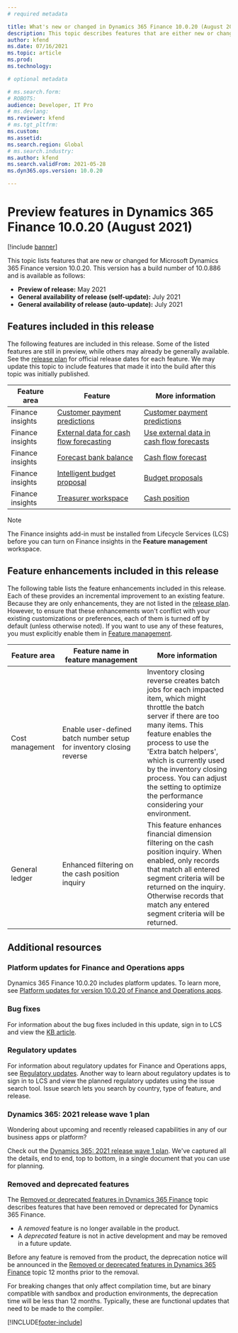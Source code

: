 ```yaml
---
# required metadata

title: What's new or changed in Dynamics 365 Finance 10.0.20 (August 2021)
description: This topic describes features that are either new or changed in the Dynamics 365 Finance version 10.0.20 preview release.
author: kfend
ms.date: 07/16/2021
ms.topic: article
ms.prod: 
ms.technology: 

# optional metadata

# ms.search.form: 
# ROBOTS: 
audience: Developer, IT Pro
# ms.devlang: 
ms.reviewer: kfend
# ms.tgt_pltfrm: 
ms.custom: 
ms.assetid: 
ms.search.region: Global
# ms.search.industry: 
ms.author: kfend
ms.search.validFrom: 2021-05-28 
ms.dyn365.ops.version: 10.0.20

---
```


# Preview features in Dynamics 365 Finance 10.0.20 (August 2021)

[!include [banner](../includes/banner.md)]

This topic lists features that are new or changed for Microsoft Dynamics 365 Finance version 10.0.20. This version has a build number of 10.0.886 and is available as follows:

- **Preview of release:** May 2021
- **General availability of release (self-update):** July 2021
- **General availability of release (auto-update):** July 2021


## Features included in this release

The following features are included in this release. Some of the listed features are still in preview, while others may already be generally available. See the [release plan](/dynamics365/release-plans/) for official release dates for each feature. We may update this topic to include features that made it into the build after this topic was initially published.

| Feature area | Feature | More information |
|----|----|----|
| Finance insights | [Customer payment predictions](/dynamics365-release-plan/2021wave1/finance-operations/dynamics365-finance/customer-payment-predictions) | [Customer payment predictions](../finance-insights/payment-insights-overview.md) |
| Finance insights | [External data for cash flow forecasting](/dynamics365-release-plan/2021wave1/finance-operations/dynamics365-finance/external-data-cash-forecasting) | [Use external data in cash flow forecasts](../finance-insights/external-data-in-cash-flow.md) |
| Finance insights | [Forecast bank balance](/dynamics365-release-plan/2021wave1/finance-operations/dynamics365-finance/forecast-bank-balance) | [Cash flow forecast](../finance-insights/cash-flow-forecast-intro.md) |
| Finance insights | [Intelligent budget proposal](/dynamics365-release-plan/2021wave1/finance-operations/dynamics365-finance/intelligent-budget-proposal) | [Budget proposals](../finance-insights/budget-proposals.md) |
| Finance insights | [Treasurer workspace](/dynamics365-release-plan/2021wave1/finance-operations/dynamics365-finance/treasurer-workspace) | [Cash position](../finance-insights/cash-position.md) |

> [!Note]
> The Finance insights add-in must be installed from Lifecycle Services (LCS) before you can turn on Finance insights in the **Feature management** workspace. 

## Feature enhancements included in this release

The following table lists the feature enhancements included in this release. Each of these provides an incremental improvement to an existing feature. Because they are only enhancements, they are not listed in the [release plan](/dynamics365-release-plan/2021wave1/finance-operations/dynamics365-supply-chain-management/planned-features). However, to ensure that these enhancements won't conflict with your existing customizations or preferences, each of them is turned off by default (unless otherwise noted). If you want to use any of these features, you must explicitly enable them in [Feature management](../../fin-ops-core/fin-ops/get-started/feature-management/feature-management-overview.md).

| Feature area | Feature&nbsp;name&nbsp;in feature&nbsp;management | More information |
|---|---|---|
| Cost management | Enable user-defined batch number setup for inventory closing reverse|Inventory closing reverse creates batch jobs for each impacted item, which might throttle the batch server if there are too many items. This feature enables the process to use the 'Extra batch helpers', which is currently used by the inventory closing process. You can adjust the setting to optimize the performance considering your environment. |
| General ledger | Enhanced filtering on the cash position inquiry | This feature enhances financial dimension filtering on the cash position inquiry. When enabled, only records that match all entered segment criteria will be returned on the inquiry. Otherwise records that match any entered segment criteria will be returned.  |

## Additional resources

### Platform updates for Finance and Operations apps
Dynamics 365 Finance 10.0.20 includes platform updates. To learn more, see [Platform updates for version 10.0.20 of Finance and Operations apps](../../fin-ops-core/dev-itpro/get-started/whats-new-platform-updates-10-0-19.md). 

### Bug fixes 
For information about the bug fixes included in this update, sign in to LCS and view the [KB article](https://fix.lcs.dynamics.com/Issue/Details?bugId=586707&dbType=3&qc=d0dad8eee2af234e8c288e2a7df14c579004518673d014be511f900cfed008f8).

### Regulatory updates
For information about regulatory updates for Finance and Operations apps, see [Regulatory updates](../localizations/regulatory-updates.md). Another way to learn about regulatory updates is to sign in to LCS and view the planned regulatory updates using the issue search tool. Issue search lets you search by country, type of feature, and release. 

### Dynamics 365: 2021 release wave 1 plan

Wondering about upcoming and recently released capabilities in any of our business apps or platform?

Check out the [Dynamics 365: 2021 release wave 1 plan](/dynamics365-release-plan/2021wave1/). We've captured all the details, end to end, top to bottom, in a single document that you can use for planning.

### Removed and deprecated features

The [Removed or deprecated features in Dynamics 365 Finance](removed-deprecated-features-finance.md) topic describes features that have been removed or deprecated for Dynamics 365 Finance.

- A *removed* feature is no longer available in the product.
- A *deprecated* feature is not in active development and may be removed in a future update.

Before any feature is removed from the product, the deprecation notice will be announced in the [Removed or deprecated features in Dynamics 365 Finance](removed-deprecated-features-finance.md) topic 12 months prior to the removal.

For breaking changes that only affect compilation time, but are binary compatible with sandbox and production environments, the deprecation time will be less than 12 months. Typically, these are functional updates that need to be made to the compiler.


[!INCLUDE[footer-include](../../includes/footer-banner.md)]
